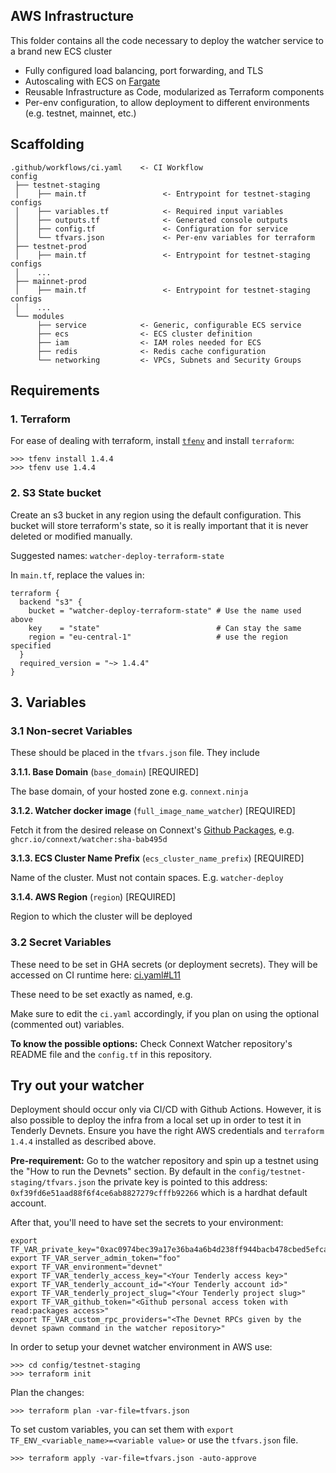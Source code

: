 ## AWS Infrastructure

This folder contains all the code necessary to deploy the watcher service to a brand new ECS cluster

- Fully configured load balancing, port forwarding, and TLS
- Autoscaling with ECS on [Fargate](https://aws.amazon.com/fargate/)
- Reusable Infrastructure as Code, modularized as Terraform components
- Per-env configuration, to allow deployment to different environments (e.g. testnet, mainnet, etc.)

## Scaffolding

```text
.github/workflows/ci.yaml    <- CI Workflow
config
 ├── testnet-staging
 │    ├── main.tf                 <- Entrypoint for testnet-staging configs
 │    ├── variables.tf            <- Required input variables
 │    ├── outputs.tf              <- Generated console outputs
 │    ├── config.tf               <- Configuration for service
 │    └── tfvars.json             <- Per-env variables for terraform
 ├── testnet-prod
 │    ├── main.tf                 <- Entrypoint for testnet-staging configs
 │    ...
 ├── mainnet-prod
 │    ├── main.tf                 <- Entrypoint for testnet-staging configs
 │    ...
 └── modules
      ├── service            <- Generic, configurable ECS service
      ├── ecs                <- ECS cluster definition
      ├── iam                <- IAM roles needed for ECS
      ├── redis              <- Redis cache configuration
      └── networking         <- VPCs, Subnets and Security Groups

```

## Requirements

### 1. Terraform

For ease of dealing with terraform, install [`tfenv`](https://github.com/tfutils/tfenv) and install `terraform`:

```
>>> tfenv install 1.4.4
>>> tfenv use 1.4.4
```

### 2. S3 State bucket

Create an s3 bucket in any region using the default configuration. This bucket will store terraform's state,
so it is really important that it is never deleted or modified manually.

Suggested names: `watcher-deploy-terraform-state`

In `main.tf`, replace the values in:

```
terraform {
  backend "s3" {
    bucket = "watcher-deploy-terraform-state" # Use the name used above
    key    = "state"                          # Can stay the same
    region = "eu-central-1"                   # use the region specified
  }
  required_version = "~> 1.4.4"
}
```

## 3. Variables

### 3.1 Non-secret Variables

These should be placed in the `tfvars.json` file. They include

**3.1.1. Base Domain** (`base_domain`) \[REQUIRED\]

The base domain, of your hosted zone e.g. `connext.ninja`

**3.1.2. Watcher docker image** (`full_image_name_watcher`) \[REQUIRED\]

Fetch it from the desired release on Connext's [Github Packages](https://github.com/connext/monorepo/pkgs/container/watcher), e.g. `ghcr.io/connext/watcher:sha-bab495d`

**3.1.3. ECS Cluster Name Prefix** (`ecs_cluster_name_prefix`) \[REQUIRED\]

Name of the cluster. Must not contain spaces. E.g. `watcher-deploy`

**3.1.4. AWS Region** (`region`) \[REQUIRED\]

Region to which the cluster will be deployed

### 3.2 Secret Variables

These need to be set in GHA secrets (or deployment secrets). They will be accessed on CI runtime here: [ci.yaml#L11](https://github.com/connext/watcher-deploy/blob/main/.github/workflows/ci.yaml#L11-L26)

These need to be set exactly as named, e.g.

Make sure to edit the `ci.yaml` accordingly, if you plan on using the optional (commented out) variables.

**To know the possible options:** Check Connext Watcher repository's README file and the `config.tf` in this repository.

## Try out your watcher

Deployment should occur only via CI/CD with Github Actions. However, it is also possible to deploy the infra from a local set up in order to test it in Tenderly Devnets. Ensure you have the right AWS credentials and `terraform 1.4.4` installed as described above.

**Pre-requirement:** Go to the watcher repository and spin up a testnet using the "How to run the Devnets" section. By default in the `config/testnet-staging/tfvars.json` the private key is pointed to this address: `0xf39fd6e51aad88f6f4ce6ab8827279cfffb92266` which is a hardhat default account.

After that, you'll need to have set the secrets to your environment:

```shell
export TF_VAR_private_key="0xac0974bec39a17e36ba4a6b4d238ff944bacb478cbed5efcae784d7bf4f2ff80"
export TF_VAR_server_admin_token="foo"
export TF_VAR_environment="devnet"
export TF_VAR_tenderly_access_key="<Your Tenderly access key>"
export TF_VAR_tenderly_account_id="<Your Tenderly account id>"
export TF_VAR_tenderly_project_slug="<Your Tenderly project slug>"
export TF_VAR_github_token="<Github personal access token with read:packages access>"
export TF_VAR_custom_rpc_providers="<The Devnet RPCs given by the devnet spawn command in the watcher repository>"
```

In order to setup your devnet watcher environment in AWS use:

```shell
>>> cd config/testnet-staging
>>> terraform init
```

Plan the changes:

```shell
>>> terraform plan -var-file=tfvars.json
```

To set custom variables, you can set them with `export TF_ENV_<variable_name>=<variable value>` or use the `tfvars.json` file.

```shell
>>> terraform apply -var-file=tfvars.json -auto-approve
```
